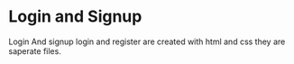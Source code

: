 # Login and Signup
Login And signup
login and register are created with html and css
they are saperate files.
